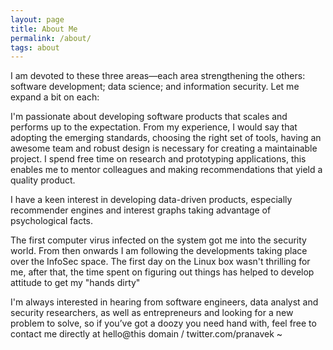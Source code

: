 ```yaml
---
layout: page
title: About Me
permalink: /about/
tags: about
---
```


I am devoted to these three areas—each area strengthening the others: software development; data science; and information security. Let me expand a bit on each:

I'm passionate about developing software products that scales and performs up to the expectation. From my experience, I would say that adopting the emerging standards, choosing the right set of tools, having an awesome team and robust design is necessary for creating a maintainable project. I spend free time on research and prototyping applications, this enables me to mentor colleagues and making recommendations that yield a quality product.

I have a keen interest in developing data-driven products, especially recommender engines and interest graphs taking advantage of psychological facts.

The first computer virus infected on the system got me into the security world. From then onwards I am following the developments taking place over the InfoSec space. The first day on the Linux box wasn't thrilling for me, after that, the time spent on figuring out things has helped to develop attitude to get my "hands dirty"

I'm always interested in hearing from software engineers, data analyst and security researchers, as well as entrepreneurs and looking for a new problem to solve, so if you’ve got a doozy you need hand with, feel free to contact me directly at hello@this domain / twitter.com/pranavek
~                                                                                                               
